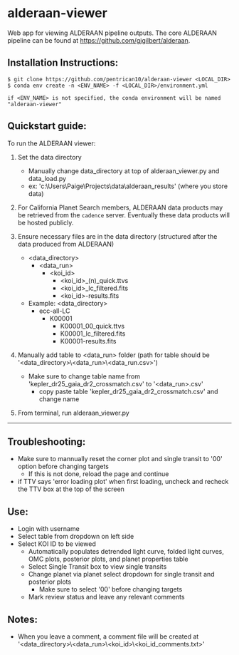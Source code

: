 # alderaan-viewer
Web app for viewing ALDERAAN pipeline outputs. The core ALDERAAN pipeline can be found at https://github.com/gjgilbert/alderaan.

## Installation Instructions:
```
$ git clone https://github.com/pentrican10/alderaan-viewer <LOCAL_DIR>
$ conda env create -n <ENV_NAME> -f <LOCAL_DIR>/environment.yml

if <ENV_NAME> is not specified, the conda environment will be named "alderaan-viewer"
```

## Quickstart guide:

To run the ALDERAAN viewer:

1. Set the data directory 
    - Manually change data_directory at top of alderaan_viewer.py and data_load.py
    - ex: 'c:\\Users\\Paige\\Projects\\data\\alderaan_results' (where you store data)

2. For California Planet Search members, ALDERAAN data products may be retrieved from the `cadence` server. Eventually these data products will be hosted publicly.
  
3. Ensure necessary files are in the data directory (structured after the data produced from ALDERAAN)
    - <data_directory>
        - <data_run>
            - <koi_id>
                - <koi_id>_(n)_quick.ttvs
                - <koi_id>_lc_filtered.fits
                - <koi_id>-results.fits
    - Example: <data_directory>
        - ecc-all-LC
            - K00001
                - K00001_00_quick.ttvs
                - K00001_lc_filtered.fits
                - K00001-results.fits
                
4. Manually add table to <data_run> folder (path for table should be '<data_directory>\\<data_run>\\<data_run.csv>')
    - Make sure to change table name from 'kepler_dr25_gaia_dr2_crossmatch.csv' to '<data_run>.csv'
        - copy paste table 'kepler_dr25_gaia_dr2_crossmatch.csv' and change name

5. From terminal, run alderaan_viewer.py


-----
## Troubleshooting:
- Make sure to mannually reset the corner plot and single transit to '00' option before changing targets
    - If this is not done, reload the page and continue
- if TTV says 'error loading plot' when first loading, uncheck and recheck the TTV box at the top of the screen

## Use:
- Login with username
- Select table from dropdown on left side
- Select KOI ID to be viewed
    - Automatically populates detrended light curve, folded light curves, OMC plots, posterior plots, and planet properties table
    - Select Single Transit box to view single transits
    - Change planet via planet select dropdown for single transit and posterior plots
        - Make sure to select '00' before changing targets
    - Mark review status and leave any relevant comments
 
## Notes:
- When you leave a comment, a comment file will be created at '<data_directory>\\<data_run>\\<koi_id>\\<koi_id_comments.txt>'

